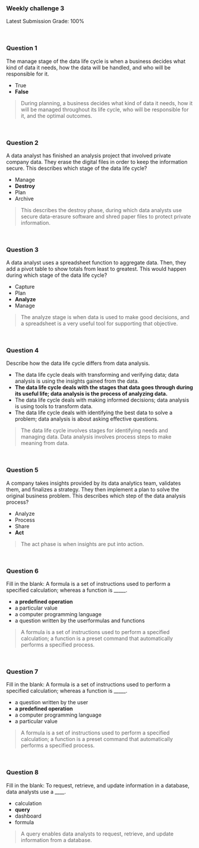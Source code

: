 ### Weekly challenge 3

Latest Submission Grade: 100%

&nbsp;

### Question 1

The manage stage of the data life cycle is when a business decides what kind of data it needs, how the data will be handled, and who will be responsible for it.

* True
* **False**

> During planning, a business decides what kind of data it needs, how it will be managed throughout its life cycle, who will be responsible for it, and the optimal outcomes.

&nbsp;

### Question 2

A data analyst has finished an analysis project that involved private company data. They erase the digital files in order to keep the information secure. This describes which stage of the data life cycle?

* Manage
* **Destroy**
* Plan
* Archive

> This describes the destroy phase, during which data analysts use secure data-erasure software and shred paper files to protect private information.

&nbsp;

### Question 3

A data analyst uses a spreadsheet function to aggregate data. Then, they add a pivot table to show totals from least to greatest. This would happen during which stage of the data life cycle?

* Capture
* Plan
* **Analyze**
* Manage


> The analyze stage is when data is used to make good decisions, and a spreadsheet is a very useful tool for supporting that objective.

&nbsp;

### Question 4

Describe how the data life cycle differs from data analysis.

* The data life cycle deals with transforming and verifying data; data analysis is using the insights gained from the data.
* **The data life cycle deals with the stages that data goes through during its useful life; data analysis is the process of analyzing data.**
* The data life cycle deals with making informed decisions; data analysis is using tools to transform data.
* The data life cycle deals with identifying the best data to solve a problem; data analysis is about asking effective questions.

> The data life cycle involves stages for identifying needs and managing data. Data analysis involves process steps to make meaning from data.

&nbsp;

### Question 5

A company takes insights provided by its data analytics team, validates them, and finalizes a strategy. They then implement a plan to solve the original business problem. This describes which step of the data analysis process?

* Analyze
* Process
* Share
* **Act**

> The act phase is when insights are put into action.

&nbsp;

### Question 6

Fill in the blank: A formula is a set of instructions used to perform a specified calculation; whereas a function is _____.

* **a predefined operation**
* a particular value
* a computer programming language
* a question written by the userformulas and functions 

> A formula is a set of instructions used to perform a specified calculation; a function is a preset command that automatically performs a specified process.

&nbsp;

### Question 7

Fill in the blank: A formula is a set of instructions used to perform a specified calculation; whereas a function is _____.

* a question written by the user
* **a predefined operation**
* a computer programming language
* a particular value

> A formula is a set of instructions used to perform a specified calculation; a function is a preset command that automatically performs a specified process.

&nbsp;

### Question 8

Fill in the blank: To request, retrieve, and update information in a database, data analysts use a ____.

* calculation
* **query** 
* dashboard
* formula

> A query enables data analysts to request, retrieve, and update information from a database. 

&nbsp;

